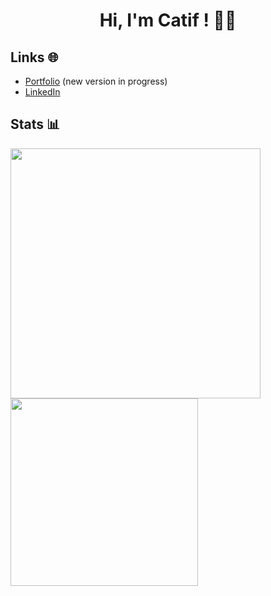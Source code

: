 <h1 align='center'>Hi, I'm Catif ! 😶‍🌫️ </h1>

## Links 🌐

- <a href="https://catif.me">Portfolio</a> (new version in progress)
- <a href="https://www.linkedin.com/in/bradley-barbier/">LinkedIn</a>

## Stats 📊

<div>

<img align="top" src="https://github-readme-stats.vercel.app/api?username=Catif&count_private=true&theme=github_dark&hide_border=true&show_icons=true" width="400">

<img align="top" src="https://github-readme-stats.vercel.app/api/top-langs/?username=Catif&theme=github_dark&hide_border=true" width="300">

</div>
